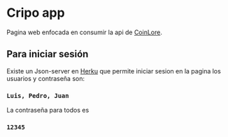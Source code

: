 # Cripo app

Pagina web enfocada en consumir la api de  [CoinLore](https://www.coinlore.com/cryptocurrency-data-api).

## Para iniciar sesión

Existe un Json-server en [Herku](https://fakeapi-majo.herokuapp.com/usuarios) que permite iniciar sesion en la pagina 
los usuarios y contraseña son:

### `Luis, Pedro, Juan`

La contraseña para todos es 

### `12345`


